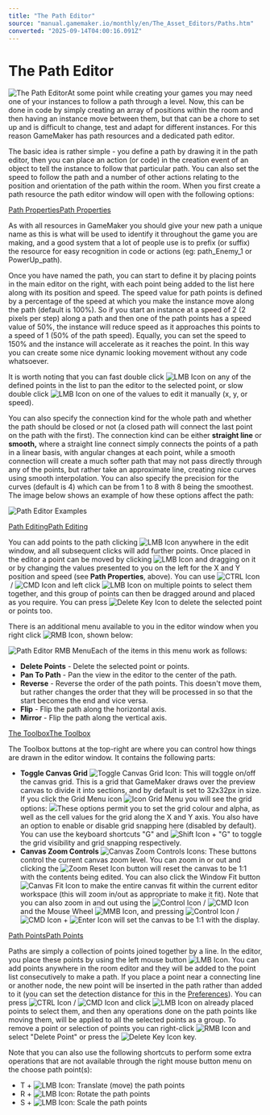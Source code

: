 ```yaml
---
title: "The Path Editor"
source: "manual.gamemaker.io/monthly/en/The_Asset_Editors/Paths.htm"
converted: "2025-09-14T04:00:16.091Z"
---
```


# The Path Editor

![The Path Editor](../assets/Images/Asset_Editors/Editor_Paths.png)At some point while creating your games you may need one of your instances to follow a path through a level. Now, this can be done in code by simply creating an array of positions within the room and then having an instance move between them, but that can be a chore to set up and is difficult to change, test and adapt for different instances. For this reason GameMaker has path resources and a dedicated path editor.

The basic idea is rather simple - you define a path by drawing it in the path editor, then you can place an action (or code) in the creation event of an object to tell the instance to follow that particular path. You can also set the speed to follow the path and a number of other actions relating to the position and orientation of the path within the room. When you first create a path resource the path editor window will open with the following options:

[Path PropertiesPath Properties](Paths.htm#)

As with all resources in GameMaker you should give your new path a unique name as this is what will be used to identify it throughout the game you are making, and a good system that a lot of people use is to prefix (or suffix) the resource for easy recognition in code or actions (eg: path\_Enemy\_1 or PowerUp\_path).

Once you have named the path, you can start to define it by placing points in the main editor on the right, with each point being added to the list here along with its position and speed. The speed value for path points is defined by a percentage of the speed at which you make the instance move along the path (default is 100%). So if you start an instance at a speed of 2 (2 pixels per step) along a path and then one of the path points has a speed value of 50%, the instance will reduce speed as it approaches this points to a speed of 1 (50% of the path speed). Equally, you can set the speed to 150% and the instance will accelerate as it reaches the point. In this way you can create some nice dynamic looking movement without any code whatsoever.

It is worth noting that you can fast double click ![LMB Icon](../assets/Images/Icons/Icon_LMB.png) on any of the defined points in the list to pan the editor to the selected point, or slow double click ![LMB Icon](../assets/Images/Icons/Icon_LMB.png) on one of the values to edit it manually (x, y, or speed).

You can also specify the connection kind for the whole path and whether the path should be closed or not (a closed path will connect the last point on the path with the first). The connection kind can be either **straight line** or **smooth,** where a straight line connect simply connects the points of a path in a linear basis, with angular changes at each point, while a smooth connection will create a much softer path that may not pass directly through any of the points, but rather take an approximate line, creating nice curves using smooth interpolation. You can also specify the precision for the curves (default is 4) which can be from 1 to 8 with 8 being the smoothest. The image below shows an example of how these options affect the path:

![Path Editor Examples](../assets/Images/Asset_Editors/Editor_Paths_Examples.png)

[Path EditingPath Editing](Paths.htm#)

You can add points to the path clicking ![LMB Icon](../assets/Images/Icons/Icon_LMB.png) anywhere in the edit window, and all subsequent clicks will add further points. Once placed in the editor a point can be moved by clicking ![LMB Icon](../assets/Images/Icons/Icon_LMB.png) and dragging on it or by changing the values presented to you on the left for the X and Y position and speed (see **Path Properties**, above). You can use ![CTRL Icon](../assets/Images/Icons/Icon_Ctrl.png) / ![CMD Icon](../assets/Images/Icons/Icon_Cmd.png) and left click ![LMB Icon](../assets/Images/Icons/Icon_LMB.png) on multiple points to select them together, and this group of points can then be dragged around and placed as you require. You can press ![Delete Key Icon](../assets/Images/Icons/Icon_Delete.png) to delete the selected point or points too.

There is an additional menu available to you in the editor window when you right click ![RMB Icon](../assets/Images/Icons/Icon_RMB.png), shown below:

![Path Editor RMB Menu](../assets/Images/Asset_Editors/Editor_Paths_Menu.png)Each of the items in this menu work as follows:

-   **Delete Points** - Delete the selected point or points.
-   **Pan To Path** - Pan the view in the editor to the center of the path.
-   **Reverse** - Reverse the order of the path points. This doesn't move them, but rather changes the order that they will be processed in so that the start becomes the end and vice versa.
-   **Flip** - Flip the path along the horizontal axis.
-   **Mirror** - Flip the path along the vertical axis.

[The ToolboxThe Toolbox](Paths.htm#)

The Toolbox buttons at the top-right are where you can control how things are drawn in the editor window. It contains the following parts:

-   **Toggle Canvas Grid** ![Toggle Canvas Grid Icon](../assets/Images/Icons/Icon_CanvasGrid.png): This will toggle on/off the canvas grid. This is a grid that GameMaker draws over the preview canvas to divide it into sections, and by default is set to 32x32px in size. If you click the Grid Menu icon ![Icon Grid Menu](../assets/Images/Icons/Icon_CanvasOptions.png) you will see the grid options:
    ![](../assets/Images/Asset_Editors/Editor_Sequences_GridControls.png)These options permit you to set the grid colour and alpha, as well as the cell values for the grid along the X and Y axis. You also have an option to enable or disable grid snapping here (disabled by default). You can use the keyboard shortcuts "G" and ![Shift Icon](../assets/Images/Icons/Icon_Shift.png) + "G" to toggle the grid visibility and grid snapping respectively.
-   **Canvas Zoom Controls** ![Canvas Zoom Controls Icons](../assets/Images/Icons/Icon_CanvasZoom.png): These buttons control the current canvas zoom level. You can zoom in or out and clicking the ![Zoom Reset Icon](../assets/Images/Icons/Icon_ZoomReset.png) button will reset the canvas to be 1:1 with the contents being edited. You can also click the Window Fit button ![Canvas Fit Icon](../assets/Images/Icons/Icon_CanvasFit.png) to make the entire canvas fit within the current editor workspace (this will zoom in/out as appropriate to make it fit). Note that you can also zoom in and out using the ![Control Icon](../assets/Images/Icons/Icon_Ctrl.png) / ![CMD Icon](../assets/Images/Icons/Icon_Cmd.png) and the Mouse Wheel ![MMB Icon](../assets/Images/Icons/Icon_MMB.png), and pressing ![Control Icon](../assets/Images/Icons/Icon_Ctrl.png) / ![CMD Icon](../assets/Images/Icons/Icon_Cmd.png) + ![Enter Icon](../assets/Images/Icons/Icon_Enter.png) will set the canvas to be 1:1 with the display.

[Path PointsPath Points](Paths.htm#)

Paths are simply a collection of points joined together by a line. In the editor, you place these points by using the left mouse button ![LMB Icon](../assets/Images/Icons/Icon_LMB.png). You can add points anywhere in the room editor and they will be added to the point list consecutively to make a path. If you place a point near a connecting line or another node, the new point will be inserted in the path rather than added to it (you can set the detection distance for this in the [Preferences](../Setting_Up_And_Version_Information/IDE_Preferences/Spline_Editor.md)). You can press ![CTRL Icon](../assets/Images/Icons/Icon_Ctrl.png) / ![CMD Icon](../assets/Images/Icons/Icon_Cmd.png) and click ![LMB Icon](../assets/Images/Icons/Icon_LMB.png) on already placed points to select them, and then any operations done on the path points like moving them, will be applied to all the selected points as a group. To remove a point or selection of points you can right-click ![RMB Icon](../assets/Images/Icons/Icon_RMB.png) and select "Delete Point" or press the ![Delete Key Icon](../assets/Images/Icons/Icon_Delete.png) key.

Note that you can also use the following shortcuts to perform some extra operations that are not available through the right mouse button menu on the choose path point(s):

-   T + ![LMB Icon](../assets/Images/Icons/Icon_LMB.png): Translate (move) the path points
-   R + ![LMB Icon](../assets/Images/Icons/Icon_LMB.png): Rotate the path points
-   S + ![LMB Icon](../assets/Images/Icons/Icon_LMB.png): Scale the path points